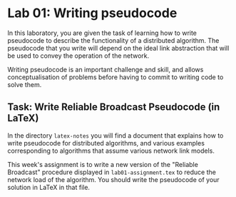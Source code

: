 # Lab 01: Writing pseudocode

In this laboratory, you are given the task of learning how to write pseudocode to describe the functionality of a distributed algorithm. The pseudocode that you write will depend on the ideal link abstraction that will be used to convey the operation of the network.

Writing pseudocode is an important challenge and skill, and allows conceptualisation of problems before having to commit to writing code to solve them.

## Task: Write Reliable Broadcast Pseudocode (in LaTeX)

In the directory `latex-notes` you will find a document that explains how to write pseudocode for distributed algorithms, and various examples corresponding to algorithms that assume various network link models.

This week's assignment is to write a new version of the "Reliable Broadcast" procedure displayed in `lab01-assignment.tex` to reduce the network load of the algorithm. You should write the pseudocode of your solution in LaTeX in that file.
